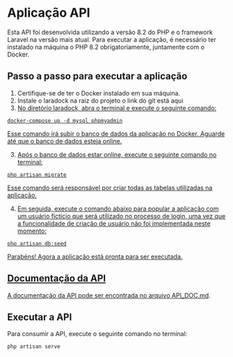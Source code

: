 <!DOCTYPE html>
<html>
<head>
  <meta charset="UTF-8">
</head>
<body>
  <h1>Aplicação API</h1>
  <p>Esta API foi desenvolvida utilizando a versão 8.2 do PHP e o framework Laravel na versão mais atual. Para executar a aplicação, é necessário ter instalado na máquina o PHP 8.2 obrigatoriamente, juntamente com o Docker.</p>
  <h2>Passo a passo para executar a aplicação</h2>
  <ol>
    <li>Certifique-se de ter o Docker instalado em sua máquina.</li>
    <li>Instale o laradock na raiz do projeto o link do git está aqui <a href="https://github.com/laradock/laradock".></li>
    <li>No diretório laradock, abra o terminal e execute o seguinte comando:</li>
  </ol>
  <pre><code>docker-compose up -d mysql phpmyadmin</code></pre>
  <p>Esse comando irá subir o banco de dados da aplicação no Docker. Aguarde até que o banco de dados esteja online.</p>
  <ol start="3">
    <li>Após o banco de dados estar online, execute o seguinte comando no terminal:</li>
  </ol>
  <pre><code>php artisan migrate</code></pre>
  <p>Esse comando será responsável por criar todas as tabelas utilizadas na aplicação.</p>
  <ol start="4">
    <li>Em seguida, execute o comando abaixo para popular a aplicação com um usuário fictício que será utilizado no processo de login, uma vez que a funcionalidade de criação de usuário não foi implementada neste momento:</li>
  </ol>
  <pre><code>php artisan db:seed</code></pre>
  <p>Parabéns! Agora a aplicação está pronta para ser executada.</p>
  <h2>Documentação da API</h2>
  <p>A documentação da API pode ser encontrada no arquivo <a href="https://documenter.getpostman.com/view/15706775/2s93sjVUtX">API_DOC.md</a>.</p>
   <h2>Executar a API</h2>
  <p>Para consumir a API, execute o seguinte comando no terminal:</p>
  <pre><code>php artisan serve</code></pre>
</body>
</html>

